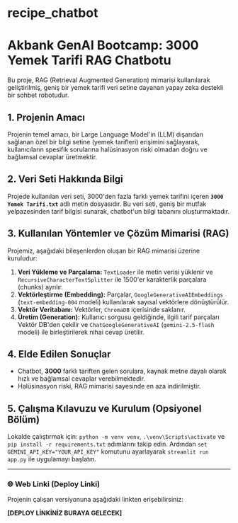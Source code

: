 # recipe_chatbot

# Akbank GenAI Bootcamp: 3000 Yemek Tarifi RAG Chatbotu

Bu proje, RAG (Retrieval Augmented Generation) mimarisi kullanılarak geliştirilmiş, geniş bir yemek tarifi veri setine dayanan yapay zeka destekli bir sohbet robotudur.

## 1. Projenin Amacı
Projenin temel amacı, bir Large Language Model'in (LLM) dışarıdan sağlanan özel bir bilgi setine (yemek tarifleri) erişimini sağlayarak, kullanıcıların spesifik sorularına halüsinasyon riski olmadan doğru ve bağlamsal cevaplar üretmektir.

## 2. Veri Seti Hakkında Bilgi
Projede kullanılan veri seti, 3000'den fazla farklı yemek tarifini içeren **`3000 Yemek Tarifi.txt`** adlı metin dosyasıdır. Bu veri seti, geniş bir mutfak yelpazesinden tarif bilgisi sunarak, chatbot'un bilgi tabanını oluşturmaktadır.

## 3. Kullanılan Yöntemler ve Çözüm Mimarisi (RAG)
Projemiz, aşağıdaki bileşenlerden oluşan bir RAG mimarisi üzerine kuruludur:
1.  **Veri Yükleme ve Parçalama:** `TextLoader` ile metin verisi yüklenir ve `RecursiveCharacterTextSplitter` ile 1500'er karakterlik parçalara (chunks) ayrılır.
2.  **Vektörleştirme (Embedding):** Parçalar, `GoogleGenerativeAIEmbeddings` (`text-embedding-004` modeli) kullanılarak sayısal vektörlere dönüştürülür.
3.  **Vektör Veritabanı:** Vektörler, `ChromaDB` içerisinde saklanır.
4.  **Üretim (Generation):** Kullanıcı sorgusu geldiğinde, ilgili tarif parçaları Vektör DB'den çekilir ve `ChatGoogleGenerativeAI` (`gemini-2.5-flash` modeli) ile birleştirilerek nihai cevap üretilir.

## 4. Elde Edilen Sonuçlar
* Chatbot, **3000** farklı tariften gelen sorulara, kaynak metne dayalı olarak hızlı ve bağlamsal cevaplar verebilmektedir.
* Halüsinasyon riski, RAG mimarisi sayesinde en aza indirilmiştir.

## 5. Çalışma Kılavuzu ve Kurulum (Opsiyonel Bölüm)
Lokalde çalıştırmak için: `python -m venv venv`, `.\venv\Scripts\activate` ve `pip install -r requirements.txt` adımlarını takip edin. Ardından `set GEMINI_API_KEY="YOUR_API_KEY"` komutunu ayarlayarak `streamlit run app.py` ile uygulamayı başlatın.

---
### 🌐 Web Linki (Deploy Linki)

Projenin çalışan versiyonuna aşağıdaki linkten erişebilirsiniz:

**[DEPLOY LİNKİNİZ BURAYA GELECEK]**
